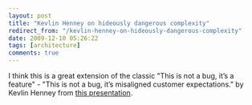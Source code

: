 ```yaml
---
layout: post
title: "Kevlin Henney on hideously dangerous complexity"
redirect_from: "/kevlin-henney-on-hideously-dangerous-complexity"
date: 2009-12-10 05:26:22
tags: [architecture]
comments: true
---
```

I think this is a great extension of the classic "This is not a bug, it’s a feature" - "This is not a bug, it’s misaligned customer expectations." by Kevlin Henney from [this presentation](http://www.infoq.com/presentations/Five-Considerations-for-Software-Architects).
